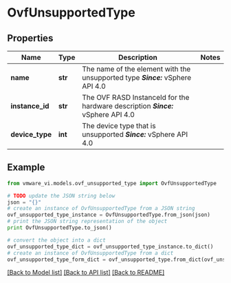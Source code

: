 # OvfUnsupportedType


## Properties
Name | Type | Description | Notes
------------ | ------------- | ------------- | -------------
**name** | **str** | The name of the element with the unsupported type  ***Since:*** vSphere API 4.0  | 
**instance_id** | **str** | The OVF RASD InstanceId for the hardware description  ***Since:*** vSphere API 4.0  | 
**device_type** | **int** | The device type that is unsupported  ***Since:*** vSphere API 4.0  | 

## Example

```python
from vmware_vi.models.ovf_unsupported_type import OvfUnsupportedType

# TODO update the JSON string below
json = "{}"
# create an instance of OvfUnsupportedType from a JSON string
ovf_unsupported_type_instance = OvfUnsupportedType.from_json(json)
# print the JSON string representation of the object
print OvfUnsupportedType.to_json()

# convert the object into a dict
ovf_unsupported_type_dict = ovf_unsupported_type_instance.to_dict()
# create an instance of OvfUnsupportedType from a dict
ovf_unsupported_type_form_dict = ovf_unsupported_type.from_dict(ovf_unsupported_type_dict)
```
[[Back to Model list]](../README.md#documentation-for-models) [[Back to API list]](../README.md#documentation-for-api-endpoints) [[Back to README]](../README.md)


